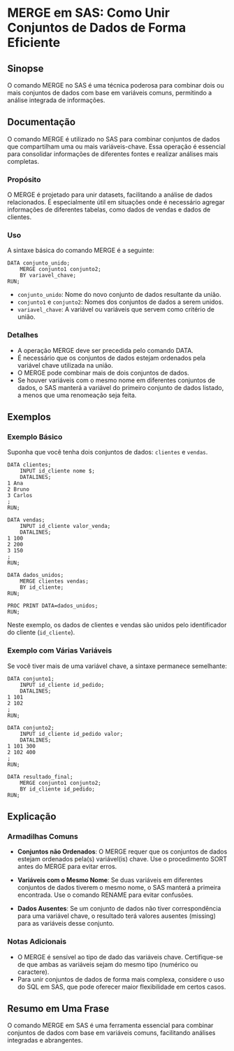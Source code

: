 <!--
Meta Description: # MERGE em SAS: Como Unir Conjuntos de Dados de Forma Eficiente ## Sinopse O comando MERGE no SAS é uma técnica poderosa para combinar dois ou mais co...
Meta Keywords: dados, merge, conjuntos, variáveis, sas
-->

# MERGE em SAS: Como Unir Conjuntos de Dados de Forma Eficiente

## Sinopse
O comando MERGE no SAS é uma técnica poderosa para combinar dois ou mais conjuntos de dados com base em variáveis comuns, permitindo a análise integrada de informações.

## Documentação
O comando MERGE é utilizado no SAS para combinar conjuntos de dados que compartilham uma ou mais variáveis-chave. Essa operação é essencial para consolidar informações de diferentes fontes e realizar análises mais completas.

### Propósito
O MERGE é projetado para unir datasets, facilitando a análise de dados relacionados. É especialmente útil em situações onde é necessário agregar informações de diferentes tabelas, como dados de vendas e dados de clientes.

### Uso
A sintaxe básica do comando MERGE é a seguinte:

```sas
DATA conjunto_unido;
    MERGE conjunto1 conjunto2;
    BY variavel_chave;
RUN;
```

- `conjunto_unido`: Nome do novo conjunto de dados resultante da união.
- `conjunto1` e `conjunto2`: Nomes dos conjuntos de dados a serem unidos.
- `variavel_chave`: A variável ou variáveis que servem como critério de união.

### Detalhes
- A operação MERGE deve ser precedida pelo comando DATA.
- É necessário que os conjuntos de dados estejam ordenados pela variável chave utilizada na união.
- O MERGE pode combinar mais de dois conjuntos de dados.
- Se houver variáveis com o mesmo nome em diferentes conjuntos de dados, o SAS manterá a variável do primeiro conjunto de dados listado, a menos que uma renomeação seja feita.

## Exemplos

### Exemplo Básico
Suponha que você tenha dois conjuntos de dados: `clientes` e `vendas`.

```sas
DATA clientes;
    INPUT id_cliente nome $;
    DATALINES;
1 Ana
2 Bruno
3 Carlos
;
RUN;

DATA vendas;
    INPUT id_cliente valor_venda;
    DATALINES;
1 100
2 200
3 150
;
RUN;

DATA dados_unidos;
    MERGE clientes vendas;
    BY id_cliente;
RUN;

PROC PRINT DATA=dados_unidos;
RUN;
```

Neste exemplo, os dados de clientes e vendas são unidos pelo identificador do cliente (`id_cliente`).

### Exemplo com Várias Variáveis
Se você tiver mais de uma variável chave, a sintaxe permanece semelhante:

```sas
DATA conjunto1;
    INPUT id_cliente id_pedido;
    DATALINES;
1 101
2 102
;
RUN;

DATA conjunto2;
    INPUT id_cliente id_pedido valor;
    DATALINES;
1 101 300
2 102 400
;
RUN;

DATA resultado_final;
    MERGE conjunto1 conjunto2;
    BY id_cliente id_pedido;
RUN;
```

## Explicação
### Armadilhas Comuns
- **Conjuntos não Ordenados**: O MERGE requer que os conjuntos de dados estejam ordenados pela(s) variável(is) chave. Use o procedimento SORT antes do MERGE para evitar erros.
  
- **Variáveis com o Mesmo Nome**: Se duas variáveis em diferentes conjuntos de dados tiverem o mesmo nome, o SAS manterá a primeira encontrada. Use o comando RENAME para evitar confusões.

- **Dados Ausentes**: Se um conjunto de dados não tiver correspondência para uma variável chave, o resultado terá valores ausentes (missing) para as variáveis desse conjunto.

### Notas Adicionais
- O MERGE é sensível ao tipo de dado das variáveis chave. Certifique-se de que ambas as variáveis sejam do mesmo tipo (numérico ou caractere).
- Para unir conjuntos de dados de forma mais complexa, considere o uso do SQL em SAS, que pode oferecer maior flexibilidade em certos casos.

## Resumo em Uma Frase
O comando MERGE em SAS é uma ferramenta essencial para combinar conjuntos de dados com base em variáveis comuns, facilitando análises integradas e abrangentes.